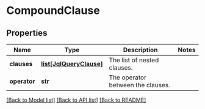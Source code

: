 # CompoundClause

## Properties
Name | Type | Description | Notes
------------ | ------------- | ------------- | -------------
**clauses** | [**list[JqlQueryClause]**](JqlQueryClause.md) | The list of nested clauses. | 
**operator** | **str** | The operator between the clauses. | 

[[Back to Model list]](../README.md#documentation-for-models) [[Back to API list]](../README.md#documentation-for-api-endpoints) [[Back to README]](../README.md)

